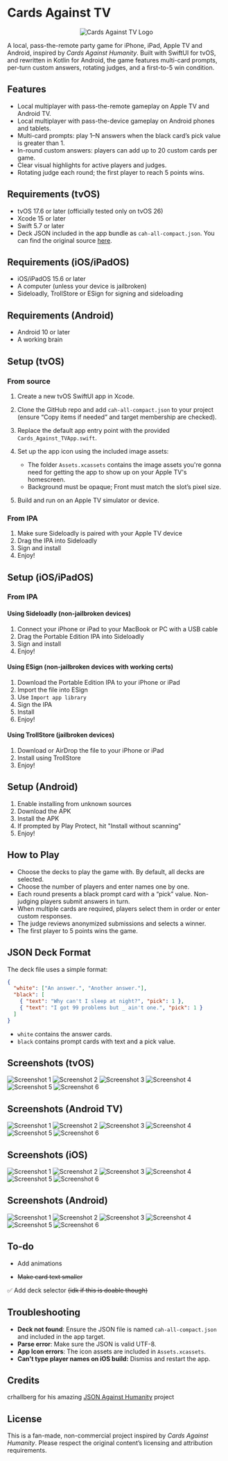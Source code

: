 # Cards Against TV
<p align="center">
  <img src="https://i.ibb.co/BJLF6y5/catv.png" alt="Cards Against TV Logo">
</p>


A local, pass-the-remote party game for iPhone, iPad, Apple TV and Android, inspired by *Cards Against Humanity*. Built with SwiftUI for tvOS, and rewritten in Kotlin for Android, the game features multi-card prompts, per-turn custom answers, rotating judges, and a first-to-5 win condition.

## Features

* Local multiplayer with pass-the-remote gameplay on Apple TV and Android TV.
* Local multiplayer with pass-the-device gameplay on Android phones and tablets.
* Multi-card prompts: play 1–N answers when the black card’s pick value is greater than 1.
* In-round custom answers: players can add up to 20 custom cards per game.
* Clear visual highlights for active players and judges.
* Rotating judge each round; the first player to reach 5 points wins.

## Requirements (tvOS)

* tvOS 17.6 or later (officially tested only on tvOS 26)
* Xcode 15 or later
* Swift 5.7 or later
* Deck JSON included in the app bundle as `cah-all-compact.json`. You can find the original source [here](https://github.com/crhallberg/json-against-humanity/blob/latest/cah-all-compact.json).

## Requirements (iOS/iPadOS)
* iOS/iPadOS 15.6 or later
* A computer (unless your device is jailbroken)
* Sideloadly, TrollStore or ESign for signing and sideloading

## Requirements (Android)
* Android 10 or later
* A working brain

## Setup (tvOS)

### From source

1. Create a new tvOS SwiftUI app in Xcode.
2. Clone the GitHub repo and add `cah-all-compact.json` to your project (ensure “Copy items if needed” and target membership are checked).
3. Replace the default app entry point with the provided `Cards_Against_TVApp.swift`.
4. Set up the app icon using the included image assets:

   * The folder `Assets.xcassets` contains the image assets you're gonna need for getting the app to show up on your Apple TV's homescreen.
   * Background must be opaque; Front must match the slot’s pixel size.
5. Build and run on an Apple TV simulator or device.

### From IPA
1. Make sure Sideloadly is paired with your Apple TV device
2. Drag the IPA into Sideloadly
3. Sign and install
4. Enjoy!

## Setup (iOS/iPadOS)

### From IPA
#### Using Sideloadly (non-jailbroken devices)
1. Connect your iPhone or iPad to your MacBook or PC with a USB cable
2. Drag the Portable Edition IPA into Sideloadly
3. Sign and install
4. Enjoy!

#### Using ESign (non-jailbroken devices with working certs)
1. Download the Portable Edition IPA to your iPhone or iPad
2. Import the file into ESign
3. Use `Import app library`
4. Sign the IPA
5. Install
6. Enjoy!

#### Using TrollStore (jailbroken devices)
1. Download or AirDrop the file to your iPhone or iPad
2. Install using TrollStore
3. Enjoy!

## Setup (Android)
1. Enable installing from unknown sources
2. Download the APK
3. Install the APK
4. If prompted by Play Protect, hit "Install without scanning"
5. Enjoy!

## How to Play

* Choose the decks to play the game with. By default, all decks are selected.
* Choose the number of players and enter names one by one.
* Each round presents a black prompt card with a “pick” value. Non-judging players submit answers in turn.
* When multiple cards are required, players select them in order or enter custom responses.
* The judge reviews anonymized submissions and selects a winner.
* The first player to 5 points wins the game.

## JSON Deck Format

The deck file uses a simple format:

```json
{
  "white": ["An answer.", "Another answer."],
  "black": [
    { "text": "Why can't I sleep at night?", "pick": 1 },
    { "text": "I got 99 problems but _ ain't one.", "pick": 1 }
  ]
}
```

* `white` contains the answer cards.
* `black` contains prompt cards with text and a pick value.

## Screenshots (tvOS)
![Screenshot 1](https://i.ibb.co/xKW5nxRL/Screenshot-2025-09-11-at-07-03-10-FB0-FACA6-6184-4953-AE96-A57-A89-BFE0-C0.png)
![Screenshot 2](https://i.ibb.co/G687gZR/Screenshot-2025-08-31-at-02-27-24.png)
![Screenshot 3](https://i.ibb.co/8gWHHWjS/Screenshot-2025-08-31-at-02-27-09.png)
![Screenshot 4](https://i.ibb.co/fG4SqTs5/Screenshot-2025-08-31-at-02-27-54.png)
![Screenshot 5](https://i.ibb.co/tpK9PB6n/Screenshot-2025-08-31-at-02-28-18.png)
![Screenshot 6](https://i.ibb.co/Xx8zmNCs/Screenshot-2025-08-31-at-02-32-40.png)

## Screenshots (Android TV)
![Screenshot 1](https://i.ibb.co/LXsMkjqx/Screenshot-20250911-071208.png)
![Screenshot 2](https://i.ibb.co/sdTG7HL9/Screenshot-20250901-003328.png)
![Screenshot 3](https://i.ibb.co/chTDYzXy/Screenshot-20250901-002015.png)
![Screenshot 4](https://i.ibb.co/Rp31v0pC/Screenshot-20250901-002105.png)
![Screenshot 5](https://i.ibb.co/QjqRRTp6/Screenshot-20250901-003049.png)
![Screenshot 6](https://i.ibb.co/C535r3jm/Screenshot-20250901-002406.png)

## Screenshots (iOS)
![Screenshot 1](https://i.ibb.co/mCrCGLXq/IMG-3517.png)
![Screenshot 2](https://i.ibb.co/7xwVPXH5/IMG-3198.png)
![Screenshot 3](https://i.ibb.co/q24rHVF/IMG-3199.png)
![Screenshot 4](https://i.ibb.co/1JXbVVJL/IMG-3200.png)
![Screenshot 5](https://i.ibb.co/h1wkcgCx/IMG-3201.png)
![Screenshot 6](https://i.ibb.co/KH4MnW4/IMG-3202.png)

## Screenshots (Android)
![Screenshot 1](https://i.ibb.co/QvTVgpxH/Screenshot-20250911-071105.png)
![Screenshot 2](https://i.ibb.co/1fyGPQNg/Screenshot-20250902-010732.png)
![Screenshot 3](https://i.ibb.co/FLdSNZBv/Screenshot-20250902-010802.png)
![Screenshot 4](https://i.ibb.co/23czZcX5/Screenshot-20250902-010832.png)
![Screenshot 5](https://i.ibb.co/LyPCTj3/Screenshot-20250902-011221.png)
![Screenshot 6](https://i.ibb.co/hxCfX8Ps/Screenshot-20250902-011101.png)

## To-do
- Add animations

- ~~Make card text smaller~~

✅ Add deck selector ~~(idk if this is doable though)~~


## Troubleshooting

* **Deck not found**: Ensure the JSON file is named `cah-all-compact.json` and included in the app target.
* **Parse error**: Make sure the JSON is valid UTF-8.
* **App Icon errors**: The icon assets are included in `Assets.xcassets`.
* **Can't type player names on iOS build:** Dismiss and restart the app.

## Credits
crhallberg for his amazing [JSON Against Humanity](https://github.com/crhallberg/json-against-humanity) project

## License

This is a fan-made, non-commercial project inspired by *Cards Against Humanity*. Please respect the original content’s licensing and attribution requirements.
